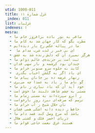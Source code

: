 ```yaml
---
utid: 1000-011
title: غزل شماره ۱۱
_index: 011
list: غزلیات
indexes: ا
mesra:
  - ساقی به نور باده برافروز جام ما
  - مطرب بگو که کار جهان شد به کام ما
  - ما در پیاله عکس رخ یار دیده‌ایم
  - ‌ ای بی خبر ز لذت شرب مدام ما
  - هرگز نمیرد آن که دلش زنده شد به عشق
  - ثبت است بر جریده‌ی عالم دوام ما
  - چندان بود کرشمه و ناز سهی قدان
  - کاید به جلوه سرو صنوبر خرام ما
  - ‌ ای باد اگر به گلشن احباب بگذری
  - زنهار عرضه ده بر جانان پیام ما
  - گو نام ما ز یاد به عمدا چه می‌بری
  - خود آید آن که یاد نیاری ز نام ما
  - مستی به چشم شاهد دلبند ما خوش است
  - ز آنرو سپرده‌اند به مستی زمام ما
  - ترسم که صرفه‌ای نبرد روز بازخواست
  - نان حلال شیخ ز آب حرام ما
  - حافظ ز دیده دانه اشکی همی فشان
  - باشد که مرغ وصل کند قصد دام ما
  - دریای اخضر فلک و کشتی هلال
  - هستند غرق نعمت حاجی قوام ما
---
```

